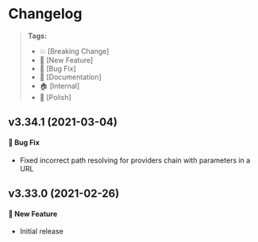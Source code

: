Changelog
=========

> **Tags:**
> - :boom:       [Breaking Change]
> - :rocket:     [New Feature]
> - :bug:        [Bug Fix]
> - :memo:       [Documentation]
> - :house:      [Internal]
> - :nail_care:  [Polish]

## v3.34.1 (2021-03-04)

#### :bug: Bug Fix

* Fixed incorrect path resolving for providers chain with parameters in a URL

## v3.33.0 (2021-02-26)

#### :rocket: New Feature

* Initial release
